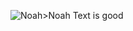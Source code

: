 ![Noah>Noah](https://images-na.ssl-images-amazon.com/images/I/91GCrLUK8xL._SX355_.jpg)
Text is good
